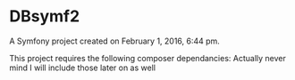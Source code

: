 DBsymf2
=======

A Symfony project created on February 1, 2016, 6:44 pm.

This project requires the following composer dependancies:
Actually never mind I will include those later on as well 
